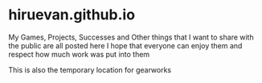 # hiruevan.github.io
My Games, Projects, Successes and Other things that I want to share with the public are all posted here
I hope that everyone can enjoy them and respect how much work was put into them

This is also the temporary location for gearworks
